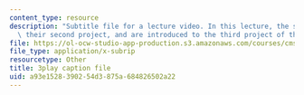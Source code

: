 ```yaml
---
content_type: resource
description: "Subtitle file for a lecture video. In this lecture, the students present\
  \ their second project, and are introduced to the third project of the class.\t\t"
file: https://ol-ocw-studio-app-production.s3.amazonaws.com/courses/cms-611j-creating-video-games-fall-2014/a93e1528390254d3875a684826502a22_MZSnYgdlV0A.vtt
file_type: application/x-subrip
resourcetype: Other
title: 3play caption file
uid: a93e1528-3902-54d3-875a-684826502a22
---
```

